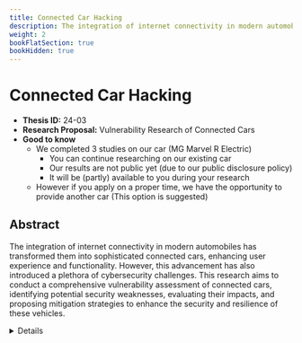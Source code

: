 ```yaml
---
title: Connected Car Hacking
description: The integration of internet connectivity in modern automobiles has transformed them into sophisticated connected cars, enhancing user experience and functionality. However, this advancement has also introduced a plethora of cybersecurity challenges. This research aims to conduct a comprehensive vulnerability assessment of connected cars, identifying potential security weaknesses, evaluating their impacts, and proposing mitigation strategies to enhance the security and resilience of these vehicles.
weight: 2
bookFlatSection: true
bookHidden: true
---
```


# Connected Car Hacking

- **Thesis ID:** 24-03
- **Research Proposal:** Vulnerability Research of Connected Cars
- **Good to know**
  - We completed 3 studies on our car (MG Marvel R Electric)
    - You can continue researching on our existing car
    - Our results are not public yet (due to our public disclosure policy)
    - It will be (partly) available to you during your research
  - However if you apply on a proper time, we have the opportunity to provide another car (This option is suggested)

## Abstract

The integration of internet connectivity in modern automobiles has transformed them into sophisticated connected cars, enhancing user experience and functionality. However, this advancement has also introduced a plethora of cybersecurity challenges. This research aims to conduct a comprehensive vulnerability assessment of connected cars, identifying potential security weaknesses, evaluating their impacts, and proposing mitigation strategies to enhance the security and resilience of these vehicles.

<details>
<summary>Details</summary>

## 1. Introduction

### 1.1 Background
The automotive industry is witnessing a rapid evolution with the advent of connected cars. These vehicles leverage internet connectivity to offer advanced features such as real-time navigation, remote diagnostics, infotainment systems, and autonomous driving capabilities. However, the increased connectivity also opens up new avenues for cyber-attacks, potentially compromising vehicle safety, user privacy, and public security.

### 1.2 Problem Statement
Connected cars, while offering numerous benefits, are susceptible to various cyber threats. Vulnerabilities in their complex network of electronic control units (ECUs), communication interfaces, and software systems can be exploited by malicious actors. This research seeks to uncover such vulnerabilities within connected cars, assess their potential impact, and propose robust security measures to mitigate these risks.

### 1.3 Objectives
1. To identify and categorize potential vulnerabilities in connected car systems.
2. To evaluate the impact of identified vulnerabilities on vehicle safety, user privacy, and public security.
3. To propose mitigation strategies to address the identified vulnerabilities.
4. To contribute to the development of more secure connected car architectures.

## 2. Literature Review

### 2.1 Connected Car Systems
An overview of connected car technologies, including their architecture, communication protocols, and key components such as ECUs, sensors, and infotainment systems.

### 2.2 Cyber Threats to Connected Cars
Detailed examination of known cyber threats and attack vectors targeting connected cars, including remote code execution, man-in-the-middle attacks, and physical tampering.

### 2.3 Vulnerability Assessment Methodologies
Review of methodologies and frameworks used in vulnerability assessment of connected systems, including static and dynamic analysis, penetration testing, and threat modeling.

## 3. Research Methodology

### 3.1 Phase 1: Preliminary Analysis
1. **System Analysis**: Comprehensive analysis of connected car architectures, focusing on hardware components, communication interfaces, and software systems.
2. **Threat Modeling**: Development of threat models to identify potential attack vectors and scenarios.

### 3.2 Phase 2: Vulnerability Identification
1. **Static Analysis**: Examination of the software codebase and configuration files for security flaws.
2. **Dynamic Analysis**: Monitoring the behavior of connected car systems under normal and abnormal conditions to identify security weaknesses.
3. **Penetration Testing**: Conducting ethical hacking attempts to exploit identified vulnerabilities, focusing on remote and physical attack vectors.

### 3.3 Phase 3: Impact Evaluation
1. **Risk Assessment**: Evaluating the severity and potential impact of each identified vulnerability on vehicle safety, user privacy, and public security.
2. **Scenario Analysis**: Simulating potential attack scenarios to understand the practical implications of the vulnerabilities.

### 3.4 Phase 4: Mitigation and Recommendations
1. **Mitigation Strategies**: Proposing technical solutions to address the identified vulnerabilities, including software patches, hardware modifications, and improved communication protocols.
2. **Best Practices**: Developing a set of best practices for the design, development, and deployment of secure connected car systems.

### 3.5 Phase 5: Validation and Testing
1. **Implementation of Mitigations**: Implementing the proposed solutions and testing their effectiveness.
2. **Re-evaluation**: Conducting a second round of vulnerability assessments to ensure the mitigations are effective and the system is secure.

## 4. Expected Outcomes

1. **Comprehensive Vulnerability Report**: Detailed documentation of identified vulnerabilities, their impact, and potential mitigation strategies.
2. **Enhanced Security Protocols**: Development of improved security protocols and best practices for connected car systems.
3. **Academic Contributions**: Publication of findings in academic journals and conferences to contribute to the body of knowledge in cybersecurity.

## 5. Timeline

A tentative timeline.

| Phase                        | Duration   |
|------------------------------|------------|
| Preliminary Analysis         | 1 months   |
| Vulnerability Identification | 4 months   |
| Impact Evaluation            | 1 week   |
| Mitigation and Recommendations| 1 week   |
| Validation and Testing       | 1 week   |
| Thesis Writing and Submission| 2 weeks    |

## 6. Conclusion

This research aims to enhance the security of connected cars by identifying and mitigating vulnerabilities in their systems. Through rigorous analysis and testing, this study will contribute to the development of more secure, reliable, and trustworthy connected car architectures, ultimately fortifying the cybersecurity landscape of the automotive industry.

## 7. References

1. Literature on connected car technologies and cybersecurity.
2. Documentation on automotive communication protocols and standards.
3. Research papers and articles on vulnerability assessment methodologies and best practices.
4. [Car Hacking: For Poories](https://ioactive.com/wp-content/uploads/pdfs/IOActive_Car_Hacking_Poories.pdf)

</details>
